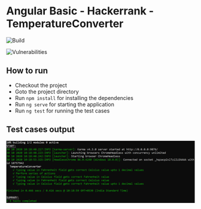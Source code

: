 # Angular Basic - Hackerrank - TemperatureConverter

<p>
  
<img src="https://api.travis-ci.org/davidarputharaj19/TemperatureConverter-Hackerrank.svg?branch=master" alt="Build" style="max-width:100%;"></img>

<img src="https://snyk.io/test/github/davidarputharaj19/TemperatureConverter-Hackerrank/badge.svg?targetFile=package.json" alt="Vulnerabilities" style="max-width:100%;"></img>

</p>

<h2>How to run</h2>

<ul>
  <li>Checkout the project</li>
  <li>Goto the project directory</li>
  <li>Run <code>npm install</code> for installing the dependencies</li>
  <li>Run <code>ng serve</code> for starting the application</li>
  <li>Run <code>ng test</code> for running the test cases</li>
</ul>

<h2>Test cases output</h2>
<img src="ng-test result.PNG" alt="ng-test result"></img>

